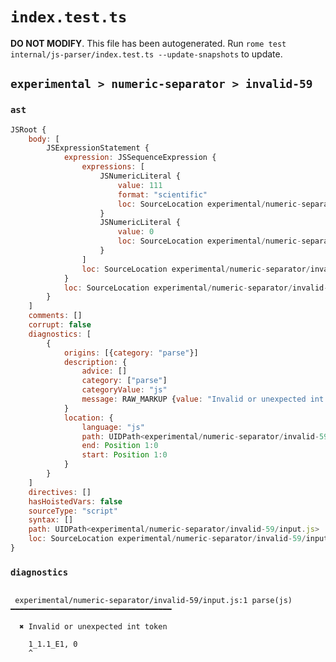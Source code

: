 # `index.test.ts`

**DO NOT MODIFY**. This file has been autogenerated. Run `rome test internal/js-parser/index.test.ts --update-snapshots` to update.

## `experimental > numeric-separator > invalid-59`

### `ast`

```javascript
JSRoot {
	body: [
		JSExpressionStatement {
			expression: JSSequenceExpression {
				expressions: [
					JSNumericLiteral {
						value: 111
						format: "scientific"
						loc: SourceLocation experimental/numeric-separator/invalid-59/input.js 1:0-1:8
					}
					JSNumericLiteral {
						value: 0
						loc: SourceLocation experimental/numeric-separator/invalid-59/input.js 1:10-1:11
					}
				]
				loc: SourceLocation experimental/numeric-separator/invalid-59/input.js 1:0-1:11
			}
			loc: SourceLocation experimental/numeric-separator/invalid-59/input.js 1:0-1:11
		}
	]
	comments: []
	corrupt: false
	diagnostics: [
		{
			origins: [{category: "parse"}]
			description: {
				advice: []
				category: ["parse"]
				categoryValue: "js"
				message: RAW_MARKUP {value: "Invalid or unexpected int token"}
			}
			location: {
				language: "js"
				path: UIDPath<experimental/numeric-separator/invalid-59/input.js>
				end: Position 1:0
				start: Position 1:0
			}
		}
	]
	directives: []
	hasHoistedVars: false
	sourceType: "script"
	syntax: []
	path: UIDPath<experimental/numeric-separator/invalid-59/input.js>
	loc: SourceLocation experimental/numeric-separator/invalid-59/input.js 1:0-2:0
}
```

### `diagnostics`

```

 experimental/numeric-separator/invalid-59/input.js:1 parse(js) ━━━━━━━━━━━━━━━━━━━━━━━━━━━━━━━━━━━━

  ✖ Invalid or unexpected int token

    1_1.1_E1, 0
    ^


```
